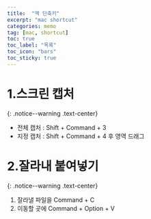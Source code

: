 ```yaml
---
title:  "맥 단축키"
excerpt: "mac shortcut"
categories: memo
tag: [mac, shortcut]
toc: true
toc_label: "목록"
toc_icon: "bars"
toc_sticky: true
---
```


# 1.스크린 캡처
{: .notice--warning .text-center}

- 전체 캡처 : Shift + Command + 3
- 지정 캡처 : Shift + Command + 4 후 영역 드래그

# 2.잘라내 붙여넣기
{: .notice--warning .text-center}

1. 잘라낼 파일을 Command + C
2. 이동할 곳에 Command + Option + V
